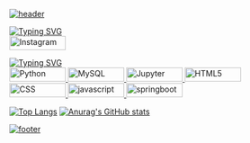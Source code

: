 [![header](https://capsule-render.vercel.app/api?type=venom&color=000000&height=200&section=header&text=심태욱&fontSize=30&fontColor=d9e1e8)](https://github.com/DDDDKo)

[![Typing SVG](https://readme-typing-svg.demolab.com?font=Fira+Code&pause=1000&color=FFFFFF&random=false&width=435&lines=My+SNS)](https://git.io/typing-svg)   
<a href="https://www.instagram.com/rndox_99" target="_blank">
  <img src="https://img.shields.io/badge/Instagram-E4405F?style=instagram&logo=instagram&logoColor=white&color=000000" alt="Instagram" style="width: 100px; height: 25px;"/>
</a>  

[![Typing SVG](https://readme-typing-svg.demolab.com?font=Fira+Code&pause=1000&color=FFFFFF&random=false&width=435&lines=My+Skill)](https://git.io/typing-svg)   
<a href="https://www.python.org/" target="_blank">
  <img src="https://img.shields.io/badge/Python-3776AB?style=instagram&logo=Python&logoColor=white&color=000000" alt="Python" style="width: 100px; height: 25px;"/>
</a>
<a href="https://www.mysql.com/" target="_blank">
  <img src="https://img.shields.io/badge/MySQL-E4405F?style=instagram&logo=MySQL&logoColor=white&color=000000" alt="MySQL" style="width: 100px; height: 25px;"/>
</a>
<a href="https://jupyter.org/" target="_blank">
  <img src="https://img.shields.io/badge/Jupyter-E4405F?style=instagram&logo=Jupyter&logoColor=white&color=000000" alt="Jupyter" style="width: 100px; height: 25px;"/>
</a>
<a href="https://github.com/DDDDKo" target="_blank">
  <img src="https://img.shields.io/badge/HTML5-E4405F?style=instagram&logo=HTML5&logoColor=white&color=000000" alt="HTML5" style="width: 100px; height: 25px;"/>
</a>
<a href="https://jupyter.org/" target="_blank">
  <img src="https://img.shields.io/badge/CSS-E4405F?style=instagram&logo=CSS3&logoColor=white&color=000000" alt="CSS" style="width: 100px; height: 25px;"/>
</a>
<a href="https://developer.mozilla.org/ko/docs/Web/JavaScript" target="_blank">
  <img src="https://img.shields.io/badge/Java Script-E4405F?style=instagram&logo=javascript&logoColor=white&color=000000" alt="javascript" style="width: 100px; height: 25px;"/>
</a>
<a href="[https://jupyter.org/](https://spring.io/projects/spring-boot)" target="_blank">
  <img src="https://img.shields.io/badge/Spring boot-E4405F?style=instagram&logo=springboot&logoColor=white&color=000000" alt="springboot" style="width: 100px; height: 25px;"/>
</a>


[![Top Langs](https://github-readme-stats.vercel.app/api/top-langs/?username=DDDDKo)](https://github.com/DDDDKo)  [![Anurag's GitHub stats](https://github-readme-stats.vercel.app/api?username=DDDDKo&show_icons=true&theme=graywhite)](https://github.com/DDDDKo)


[![footer](https://capsule-render.vercel.app/api?&type=waving&color=000000)](https://github.com/DDDDKo)
